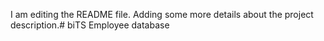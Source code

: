 I am editing the README file. Adding some more details about the project description.# biTS
Employee database
